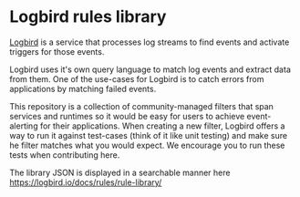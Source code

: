 # Logbird rules library

[Logbird](https://logbird.io) is a service that processes log streams to find events and activate triggers for those events.

Logbird uses it's own query language to match log events and extract data from them. One of the use-cases for Logbird is to catch errors from applications by matching failed events.

This repository is a collection of community-managed filters that span services and runtimes so it would be easy for users to achieve event-alerting for their applications. When creating a new filter, Logbird offers a way to run it against test-cases (think of it like unit testing) and make sure he filter matches what you would expect. We encourage you to run these tests when contributing here.

The library JSON is displayed in a searchable manner here https://logbird.io/docs/rules/rule-library/
